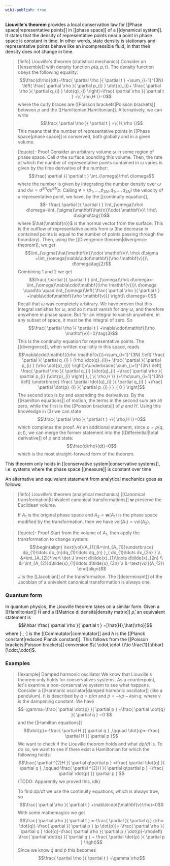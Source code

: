 ```yaml
---
wiki-publish: true
---
```

**Liouville's theorem** provides a local conservation law for [[Phase space|representative points]] in [[phase space]] of a [[dynamical system]]. It states that the density of representative points near a point in phase space is constant in time. In other words, state density is stationary and representative points behave like an incompressible fluid, in that their density does not change in time.

> [!info] Liouville's theorem (statistical mechanics)
> Consider an [[ensemble]] with density function $\rho(q,p,t)$. The density function obeys the following equality:
> $$\frac{d\rho}{dt}=\frac{ \partial \rho }{ \partial t } +\sum_{i=1}^{3N} \left( \frac{ \partial \rho }{ \partial p_{i} } \dot{p}_{i}+ \frac{ \partial \rho }{ \partial q_{i} } \dot{q}_{i} \right)=\frac{ \partial \rho }{ \partial t } +\{ \rho,H \}=0$$
> where the curly braces are [[Poisson brackets|Poisson brackets]] between $\rho$ and the [[Hamiltonian|Hamiltonian]]. Alternatively, we can write
> $$\frac{ \partial \rho }{ \partial t } =\{ H,\rho \}$$
> This means that the number of representative points in [[Phase space|phase space]] is conserved, both globally and in a given volume.

> [!quote]- Proof
> Consider an arbitrary volume $\omega$ in some region of phase space. Call $\sigma$ the surface bounding this volume. Then, the rate at which the number of representative points contained in $\omega$ varies is given by the time derivative of the number:
> $$\frac{ \partial  }{ \partial t } \int_{\omega}\rho\ d\omega$$
> where the number is given by integrating the number density over $\omega$ and $d\omega=d^{3N}qd^{3N}p$. Calling $\mathbf{v}=(\dot{p}_{1},\ldots,\dot{p}_{3N},\dot{q}_{1},\ldots,\dot{q}_{3N})$ the velocity of a representative point, we have, by the [[continuity equation]],
> $$- \frac{ \partial  }{ \partial t } \int_{\omega}\rho\ d\omega=\int_{\sigma}\mathbf{\hat{n}}\cdot \mathbf{v}\ \rho\ d\sigma\tag{1}$$
> where $\hat{\mathbf{n}}$ is the normal vector from the surface. This is the outflow of representative points from $\omega$ (the decrease in contained points is equal to the number of points passing through the boundary). Then, using the [[Divergence theorem|divergence theorem]], we get
> $$\int_{\sigma}\hat{\mathbf{n}}\cdot \mathbf{v}\ \rho\ d\sigma =\int_{\omega}\nabla\cdot\mathbf{(\rho \mathbf{v})}\ d\omega\tag{2}$$
> Combining $1$ and $2$ we get
> $$\frac{ \partial  }{ \partial t } \int_{\omega}\rho\ d\omega=-\int_{\omega}\nabla\cdot\mathbf{(\rho \mathbf{v})}\ d\omega \quad\to \quad \int_{\omega}\left( \frac{ \partial \rho }{ \partial t } +\nabla\cdot\mathbf{(\rho \mathbf{v})} \right)\ d\omega=0$$
> Recall that $\omega$ was completely arbitrary. We have proven that this integral vanishes for $\omega$, and so it must vanish for *any* $\omega$, and therefore anywhere in phase space. But for an integral to vanish anywhere, in any subset of space, it must be the integral of zero. So
> $$\frac{ \partial \rho }{ \partial t } +\nabla\cdot\mathbf{(\rho \mathbf{v})=0}\tag{3}$$
> This is the continuity equation for representative points. The [[divergence]], when written explicitly in this space, reads
> $$\nabla\cdot\mathbf{(\rho \mathbf{v})}=\sum_{i=1}^{3N} \left[ \frac{ \partial  }{ \partial q_{i} } (\rho \dot{q}_{i})+ \frac{ \partial  }{ \partial p_{i} } (\rho \dot{p}_{i}) \right]=\underbrace{ \sum_{i=1}^{3N} \left[ \frac{ \partial \rho }{ \partial q_{i} }\dot{q}_{i} +\frac{ \partial \rho }{ \partial p_{i} }\dot{p}_{i}  \right] }_{ \{ \rho,H \} }+\rho\sum_{i=1}^{3N} \left[ \underbrace{ \frac{ \partial \dot{q}_{i} }{ \partial q_{i} } +\frac{ \partial \dot{p}_{i} }{ \partial p_{i} } }_{ 0 }  \right]$$
> The second step is by and expanding the derivatives. By the [[Hamilton equations]] of motion, the terms in the second sum are all zero, while the first is the [[Poisson brackets]] of $\rho$ and $H$. Using this knowledge in $(3)$ we can state
> $$\frac{ \partial \rho }{ \partial t } +\{ \rho,H \}=0$$
> which completes the proof. As an additional statement, since $\rho=\rho(q,p;t)$, we can merge the former statement into the [[Differential|total derivative]] of $\rho$ and state:
> $$\frac{d\rho}{dt}=0$$
> which is the most straight-forward form of the theorem.

This theorem only holds in [[conservative system|conservative systems]], i.e. systems where the phase space [[measure]] is constant over time

An alternative and equivalent statement from analytical mechanics goes as follows:

> [!info] Liouville's theorem (analytical mechanics)
> [[Canonical transformation|Univalent canonical transformations]] $\mathbf{w}$ preserve the Euclidean volume.
> 
> If $A_{1}$ is the original phase space and $A_{2}=\mathbf{w}(A_{1})$ is the phase space modified by the transformation, then we have $\text{vol}(A_{1})=\text{vol}(A_{2})$.

> [!quote]- Proof
> Start from the volume of $A_{1}$, then apply the transformation to change system:
> $$\begin{align}
> \text{vol}(A_{1})&=\int_{A_{1}}\underbrace{ dp_{1}\ldots dp_{n}dq_{1}\ldots dq_{n} }_{ dx_{1}\ldots dx_{2n} } \\
> &=\int_{A_{2}}\lvert \det J \rvert d\tilde{x}_{1}\ldots d\tilde{x}_{2n} \\
> &=\int_{A_{2}}d\tilde{x}_{1}\ldots d\tilde{x}_{2n} \\
> &=\text{vol}(A_{2})
> \end{align}$$
> $J$ is the [[Jacobian]] of the transformation. The [[determinant]] of the Jacobian of a univalent canonical transformation is always one.
### Quantum form
In quantum physics, the Liouville theorem takes on a similar form. Given a [[Hamiltonian]] $\hat{H}$ and a [[Matrice di densità|density matrix]] $\hat{\rho}$, an equivalent statement is
$$i\hbar \frac{ \partial \rho }{ \partial t } =[\hat{H},\hat{\rho}]$$
where $[\cdot,\cdot]$ is the [[Commutator|commutator]] and $\hbar$ is the [[Planck constant|reduced Planck constant]]. This follows from the  [[Poisson brackets|Poisson brackets]] conversion $\{ \cdot,\cdot \}\to \frac{1}{i\hbar} [\cdot,\cdot]$.
### Examples
> [!example] Damped harmonic oscillator
> We know that Liouville's theorem only holds for conservatives systems. As a counterpoint, let's examine a non-conservative system to see what happens. Consider a [[Harmonic oscillator|damped harmonic oscillator]] (like a pendulum). It is described by $\dot{q}=p/m$ and $\dot{p}=-\gamma p-k\sin q$, where $\gamma$ is the dampening constant. We have
> $$-\gamma=\frac{ \partial \dot{p} }{ \partial p } +\frac{ \partial \dot{q} }{ \partial q } =0 $$
> and the [[Hamilton equations]]
> $$\dot{p}=-\frac{ \partial H }{ \partial q } ,\qquad \dot{q}=-\frac{ \partial H }{ \partial p }$$
> We want to check if the Liouville theorem holds and what $d\rho/dt$ is. To do so, we want to see if there exist a Hamiltonian for which the following holds:
> $$\frac{ \partial ^{2}H }{ \partial q\partial p } =\frac{ \partial \dot{q} }{ \partial q } ,\qquad \frac{ \partial ^{2}H }{ \partial q\partial p } =\frac{ \partial \dot{p} }{ \partial p } $$
> (TODO: Apparently we proved this, idk)
> 
> To find $d\rho/dt$ we use the continuity equations, which is always true, so
> $$\frac{ \partial \rho }{ \partial t } +\nabla\cdot(\mathbf{v}\rho)=0$$
> With some mathemagics we get
> $$\frac{ \partial \rho }{ \partial t } =-\frac{ \partial  }{ \partial q } (\rho \dot{q})-\frac{ \partial  }{ \partial p } (p \dot{p})=-\frac{ \partial \rho }{ \partial q } \dot{q}-\frac{ \partial \rho }{ \partial p } \dot{p}-\rho\left( \frac{ \partial \dot{q} }{ \partial q } + \frac{ \partial \dot{p} }{ \partial p }  \right)$$
> Since we know $\dot{q}$ and $\dot{p}$ this becomes
> $$\frac{ \partial \rho }{ \partial t } =\gamma \rho$$
